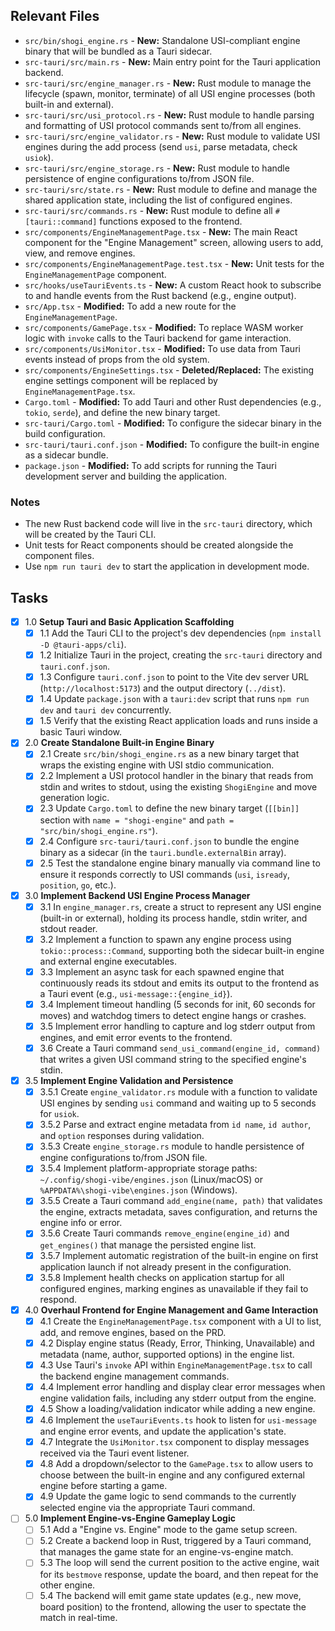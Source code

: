 ## Relevant Files

- `src/bin/shogi_engine.rs` - **New:** Standalone USI-compliant engine binary that will be bundled as a Tauri sidecar.
- `src-tauri/src/main.rs` - **New:** Main entry point for the Tauri application backend.
- `src-tauri/src/engine_manager.rs` - **New:** Rust module to manage the lifecycle (spawn, monitor, terminate) of all USI engine processes (both built-in and external).
- `src-tauri/src/usi_protocol.rs` - **New:** Rust module to handle parsing and formatting of USI protocol commands sent to/from all engines.
- `src-tauri/src/engine_validator.rs` - **New:** Rust module to validate USI engines during the add process (send `usi`, parse metadata, check `usiok`).
- `src-tauri/src/engine_storage.rs` - **New:** Rust module to handle persistence of engine configurations to/from JSON file.
- `src-tauri/src/state.rs` - **New:** Rust module to define and manage the shared application state, including the list of configured engines.
- `src-tauri/src/commands.rs` - **New:** Rust module to define all `#[tauri::command]` functions exposed to the frontend.
- `src/components/EngineManagementPage.tsx` - **New:** The main React component for the "Engine Management" screen, allowing users to add, view, and remove engines.
- `src/components/EngineManagementPage.test.tsx` - **New:** Unit tests for the `EngineManagementPage` component.
- `src/hooks/useTauriEvents.ts` - **New:** A custom React hook to subscribe to and handle events from the Rust backend (e.g., engine output).
- `src/App.tsx` - **Modified:** To add a new route for the `EngineManagementPage`.
- `src/components/GamePage.tsx` - **Modified:** To replace WASM worker logic with `invoke` calls to the Tauri backend for game interaction.
- `src/components/UsiMonitor.tsx` - **Modified:** To use data from Tauri events instead of props from the old system.
- `src/components/EngineSettings.tsx` - **Deleted/Replaced:** The existing engine settings component will be replaced by `EngineManagementPage.tsx`.
- `Cargo.toml` - **Modified:** To add Tauri and other Rust dependencies (e.g., `tokio`, `serde`), and define the new binary target.
- `src-tauri/Cargo.toml` - **Modified:** To configure the sidecar binary in the build configuration.
- `src-tauri/tauri.conf.json` - **Modified:** To configure the built-in engine as a sidecar bundle.
- `package.json` - **Modified:** To add scripts for running the Tauri development server and building the application.

### Notes

- The new Rust backend code will live in the `src-tauri` directory, which will be created by the Tauri CLI.
- Unit tests for React components should be created alongside the component files.
- Use `npm run tauri dev` to start the application in development mode.

## Tasks

- [x] 1.0 **Setup Tauri and Basic Application Scaffolding**
  - [x] 1.1 Add the Tauri CLI to the project's dev dependencies (`npm install -D @tauri-apps/cli`).
  - [x] 1.2 Initialize Tauri in the project, creating the `src-tauri` directory and `tauri.conf.json`.
  - [x] 1.3 Configure `tauri.conf.json` to point to the Vite dev server URL (`http://localhost:5173`) and the output directory (`../dist`).
  - [x] 1.4 Update `package.json` with a `tauri:dev` script that runs `npm run dev` and `tauri dev` concurrently.
  - [x] 1.5 Verify that the existing React application loads and runs inside a basic Tauri window.

- [x] 2.0 **Create Standalone Built-in Engine Binary**
  - [x] 2.1 Create `src/bin/shogi_engine.rs` as a new binary target that wraps the existing engine with USI stdio communication.
  - [x] 2.2 Implement a USI protocol handler in the binary that reads from stdin and writes to stdout, using the existing `ShogiEngine` and move generation logic.
  - [x] 2.3 Update `Cargo.toml` to define the new binary target (`[[bin]]` section with `name = "shogi-engine"` and `path = "src/bin/shogi_engine.rs"`).
  - [x] 2.4 Configure `src-tauri/tauri.conf.json` to bundle the engine binary as a sidecar (in the `tauri.bundle.externalBin` array).
  - [x] 2.5 Test the standalone engine binary manually via command line to ensure it responds correctly to USI commands (`usi`, `isready`, `position`, `go`, etc.).

- [x] 3.0 **Implement Backend USI Engine Process Manager**
  - [x] 3.1 In `engine_manager.rs`, create a struct to represent any USI engine (built-in or external), holding its process handle, stdin writer, and stdout reader.
  - [x] 3.2 Implement a function to spawn any engine process using `tokio::process::Command`, supporting both the sidecar built-in engine and external engine executables.
  - [x] 3.3 Implement an async task for each spawned engine that continuously reads its stdout and emits its output to the frontend as a Tauri event (e.g., `usi-message::{engine_id}`).
  - [x] 3.4 Implement timeout handling (5 seconds for init, 60 seconds for moves) and watchdog timers to detect engine hangs or crashes.
  - [x] 3.5 Implement error handling to capture and log stderr output from engines, and emit error events to the frontend.
  - [x] 3.6 Create a Tauri command `send_usi_command(engine_id, command)` that writes a given USI command string to the specified engine's stdin.

- [x] 3.5 **Implement Engine Validation and Persistence**
  - [x] 3.5.1 Create `engine_validator.rs` module with a function to validate USI engines by sending `usi` command and waiting up to 5 seconds for `usiok`.
  - [x] 3.5.2 Parse and extract engine metadata from `id name`, `id author`, and `option` responses during validation.
  - [x] 3.5.3 Create `engine_storage.rs` module to handle persistence of engine configurations to/from JSON file.
  - [x] 3.5.4 Implement platform-appropriate storage paths: `~/.config/shogi-vibe/engines.json` (Linux/macOS) or `%APPDATA%\shogi-vibe\engines.json` (Windows).
  - [x] 3.5.5 Create a Tauri command `add_engine(name, path)` that validates the engine, extracts metadata, saves configuration, and returns the engine info or error.
  - [x] 3.5.6 Create Tauri commands `remove_engine(engine_id)` and `get_engines()` that manage the persisted engine list.
  - [x] 3.5.7 Implement automatic registration of the built-in engine on first application launch if not already present in the configuration.
  - [x] 3.5.8 Implement health checks on application startup for all configured engines, marking engines as unavailable if they fail to respond.

- [x] 4.0 **Overhaul Frontend for Engine Management and Game Interaction**
  - [x] 4.1 Create the `EngineManagementPage.tsx` component with a UI to list, add, and remove engines, based on the PRD.
  - [x] 4.2 Display engine status (Ready, Error, Thinking, Unavailable) and metadata (name, author, supported options) in the engine list.
  - [x] 4.3 Use Tauri's `invoke` API within `EngineManagementPage.tsx` to call the backend engine management commands.
  - [x] 4.4 Implement error handling and display clear error messages when engine validation fails, including any stderr output from the engine.
  - [x] 4.5 Show a loading/validation indicator while adding a new engine.
  - [x] 4.6 Implement the `useTauriEvents.ts` hook to listen for `usi-message` and engine error events, and update the application's state.
  - [x] 4.7 Integrate the `UsiMonitor.tsx` component to display messages received via the Tauri event listener.
  - [x] 4.8 Add a dropdown/selector to the `GamePage.tsx` to allow users to choose between the built-in engine and any configured external engine before starting a game.
  - [x] 4.9 Update the game logic to send commands to the currently selected engine via the appropriate Tauri command.

- [ ] 5.0 **Implement Engine-vs-Engine Gameplay Logic**
  - [ ] 5.1 Add a "Engine vs. Engine" mode to the game setup screen.
  - [ ] 5.2 Create a backend loop in Rust, triggered by a Tauri command, that manages the game state for an engine-vs-engine match.
  - [ ] 5.3 The loop will send the current position to the active engine, wait for its `bestmove` response, update the board, and then repeat for the other engine.
  - [ ] 5.4 The backend will emit game state updates (e.g., new move, board position) to the frontend, allowing the user to spectate the match in real-time.
